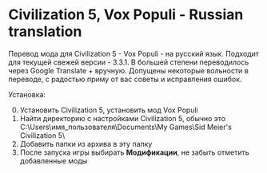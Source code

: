 # Civilization 5, Vox Populi - Russian translation
Перевод мода для Civilization 5 - Vox Populi - на русский язык.
Подходит для текущей свежей версии - 3.3.1.
В большей степени переводилось через Google Translate + вручную. Допущены некоторые вольности в переводе, с радостью приму от вас советы и исправления ошибок.

Установка:

0) Установить Civilization 5, установить мод Vox Populi
1) Найти директорию с настройками Civilization 5, обычно это С:\Users\имя_пользователя\Documents\My Games\Sid Meier's Civilization 5\
2) Добавить папки из архива в эту папку
3) После запуска игры выбирать **Модификации**, не забыть отметить добавленные моды
